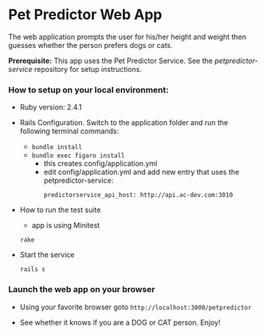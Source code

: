 # Pet Predictor Web App

The web application prompts the user for his/her height and weight then guesses whether the person prefers dogs or cats.  

**Prerequisite:** This app uses the Pet Predictor Service.  See the *petpredictor-service* repository for setup instructions.

### How to setup on your local environment:

  * Ruby version: 2.4.1

  * Rails Configuration. Switch to the application folder and run the following terminal commands:
    - `bundle install`
    - `bundle exec figaro install`
      - this creates config/application.yml
      - edit config/application.yml and add new entry that uses the petpredictor-service:
        ```
        predictorservice_api_host: http://api.ac-dev.com:3010
        ```

  * How to run the test suite
    - app is using Minitest
    ```
    rake
    ```

  * Start the service
    ```
    rails s
    ```

### Launch the web app on your browser

  * Using your favorite browser goto `http://localhost:3000/petpredictor`

  * See whether it knows if you are a DOG or CAT person.  Enjoy!
